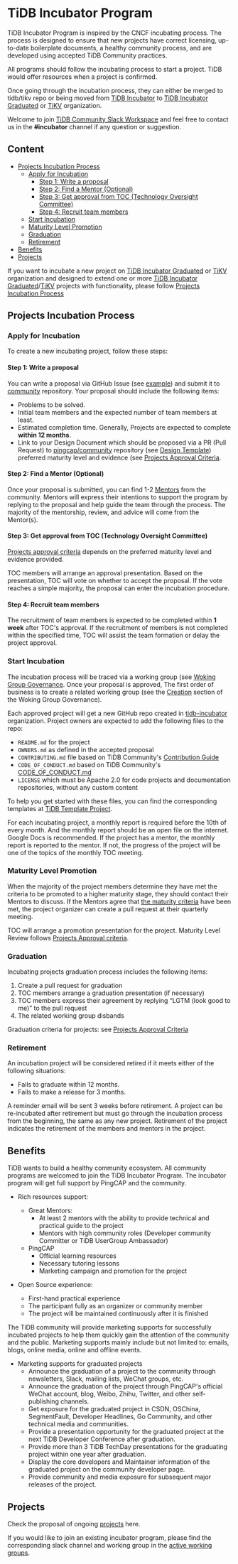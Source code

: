 # TiDB Incubator Program

TiDB Incubator Program is inspired by the CNCF incubating process. The
process is designed to ensure that new projects have correct
licensing, up-to-date boilerplate documents, a healthy community process, and
are developed using accepted TiDB Community practices.

All programs should follow the incubating process to start a project. TiDB
would offer resources when a project is confirmed.

Once going through the incubation process, they can either be merged to
tidb/tikv repo or being moved from [TiDB Incubator](https://github.com/tidb-incubator) to
[TiDB Incubator Graduated](https://github.com/tidb-incubator-graduated) or [TiKV](https://github.com/tikv)
organization.

Welcome to join [TiDB Community Slack Workspace](https://slack.tidb.io)
and feel free to contact us in the **#incubator** channel if any question or suggestion.

## Content

<!-- vim-markdown-toc GFM -->

* [Projects Incubation Process](#projects-incubation-process)
    * [Apply for Incubation](#apply-for-incubation)
        * [Step 1: Write a proposal](#step-1-write-a-proposal)
        * [Step 2: Find a Mentor (Optional)](#step-2-find-a-mentor-optional)
        * [Step 3: Get approval from TOC (Technology Oversight Committee)](#step-3-get-approval-from-toc-technology-oversight-committee)
        * [Step 4: Recruit team members](#step-4-recruit-team-members)
    * [Start Incubation](#start-incubation)
    * [Maturity Level Promotion](#maturity-level-promotion)
    * [Graduation](#graduation)
    * [Retirement](#retirement)
* [Benefits](#benefits)
* [Projects](#projects)

<!-- vim-markdown-toc -->

If you want to incubate a new project on
[TiDB Incubator Graduated](https://github.com/tidb-incubator-graduated) or [TiKV](https://github.com/tikv)
organization and designed to extend one or more
[TiDB Incubator Graduated](https://github.com/tidb-incubator-graduated)/[TiKV](https://github.com/tikv)
projects with functionality, please follow [Projects Incubation Process](#projects-incubation-process)

## Projects Incubation Process

### Apply for Incubation

To create a new incubating project,  follow these steps:

#### Step 1: Write a proposal

You can write a proposal via GitHub Issue (see [example](https://github.com/pingcap/community/issues/81))
and submit it to [community](https://github.com/pingcap/community/) repository.
Your proposal should include the following items:

* Problems to be solved.
* Initial team members and the expected number of team members at least.
* Estimated completion time. Generally, Projects are expected to complete **within 12 months**.
* Link to your Design Document which should be proposed via a PR (Pull Request)
  to [pingcap/community](https://github.com/pingcap/community/) repository
  (see [Design Template](https://github.com/pingcap/tidb/blob/master/docs/design/TEMPLATE.md))
  preferred maturity level and evidence (see [Projects Approval Criteria](./projects-approval-criteria.md).

#### Step 2: Find a Mentor (Optional)

Once your proposal is submitted, you can find 1-2 [Mentors](./mentor-charter.md) from the community.
Mentors will express their intentions to support the program by replying to 
the proposal and help guide the team through the process. The majority of 
the mentorship, review, and advice will come from the Mentor(s).

#### Step 3: Get approval from TOC (Technology Oversight Committee)

[Projects approval criteria](./projects-approval-criteria.md) depends on the
preferred maturity level and evidence provided.

TOC members will arrange an approval presentation. Based on the presentation, 
TOC will vote on whether to accept the proposal. If the vote reaches a simple 
majority, the proposal can enter the incubation procedure.

#### Step 4: Recruit team members

The recruitment of team members is expected to be completed within **1 week** 
after TOC's approval. If the recruitment of members is not completed within 
the specified time, TOC will assist the team formation or delay the project 
approval.

### Start Incubation

The incubation process will be traced via a working group (see [Woking Group
Governance](../governance/wg-governance.md). Once your proposal is
approved, The first order of business is to create a related working
group (see the [Creation](../governance/wg-governance.md#creation) section of
the Woking Group Governance).

Each approved project will get a new GitHub repo created in
[tidb-incubator](https://github.com/tidb-incubator) organization. Project
owners are expected to add the following files to the repo:

* `README.md` for the project
* `OWNERS.md` as defined in the accepted proposal
* `CONTRIBUTING.md` file based on TiDB Community's [Contribution Guide](../contributors)
* `CODE_OF_CONDUCT.md` based on TiDB Community's [CODE_OF_CONDUCT.md](../CODE_OF_CONDUCT.md)
* `LICENSE` which must be Apache 2.0 for code projects and documentation repositories, without any custom content

To help you get started with these files, you can find the corresponding
templates at [TiDB Template Project](https://github.com/tidb-incubator/tidb-template-project).

For each incubating project, a monthly report is required before the 10th of every month. And the monthly report should be an open file on the internet. Google Docs is recommended. If the project has a mentor, the monthly report is reported to the mentor. If not, the progress of the project will be one of the topics of the monthly TOC meeting.

### Maturity Level Promotion

When the majority of the project members determine they have met the criteria
to be promoted to a higher maturity stage, they should contact their Mentors to
discuss. If the Mentors agree that [the maturity criteria](./projects-approval-criteria.md)
have been met, the project organizer can create a pull request at their
quarterly meeting.

TOC will arrange a promotion presentation for the project. Maturity Level
Review follows [Projects Approval criteria](./projects-approval-criteria.md).

### Graduation

Incubating projects graduation process includes the following items:

1. Create a pull request for graduation
2. TOC members arrange a graduation presentation (if necessary)
3. TOC members express their agreement by replying “LGTM (look good to me)” to the pull request
4. The related working group disbands

Graduation criteria for projects: see [Projects Approval Criteria](./projects-approval-criteria.md)

### Retirement

An incubation project will be considered retired if it meets either of the
following situations:

* Fails to graduate within 12 months.
* Fails to make a release for 3 months.

A reminder email will be sent 3 weeks before retirement. A project can be
re-incubated after retirement but must go through the incubation process from
the beginning, the same as any new project. Retirement of the project indicates
the retirement of the members and mentors in the project.

## Benefits

TiDB wants to build a healthy community ecosystem. All community programs
are welcomed to join the TiDB Incubator Program. The incubator program will
get full support by PingCAP and the community.

- Rich resources support:
  - Great Mentors:
    - At least 2 mentors with the ability to provide technical and practical guide to the project
    - Mentors with high community roles (Developer community Committer or TiDB UserGroup Ambassador)
  - PingCAP
    - Official learning resources
    - Necessary tutoring lessons
    - Marketing campaign and promotion for the project

- Open Source experience:
  - First-hand practical experience
  - The participant fully as an organizer or community member
  - The project will be maintained continuously after it is finished

The TiDB community will provide marketing supports for successfully incubated projects to help them quickly gain the attention of the community and the public. Marketing supports mainly include but not limited to: emails, blogs, online media, online and offline events.

- Marketing supports for graduated projects
  - Announce the graduation of a project to the community through newsletters, Slack, mailing lists, WeChat groups, etc.
  - Announce the graduation of the project through PingCAP's official WeChat account, blog, Weibo, Zhihu, Twitter, and other self-publishing channels.
  - Get exposure for the graduated project in CSDN, OSChina, SegmentFault, Developer Headlines, Go Community, and other technical media and communities.
  - Provide a presentation opportunity for the graduated project at the next TiDB Developer Conference after graduation.
  - Provide more than 3 TiDB TechDay presentations for the graduating project within one year after graduation.
  - Display the core developers and Maintainer information of the graduated project on the community developer page.
  - Provide community and media exposure for subsequent major releases of the project.

## Projects

Check the proposal of ongoing [projects](https://github.com/pingcap/community/labels/IncubatingProgram%2FProject) here.

If you would like to join an existing incubator program, please find the
corresponding slack channel and working group in the [active working
groups](../working-groups/README.md).

